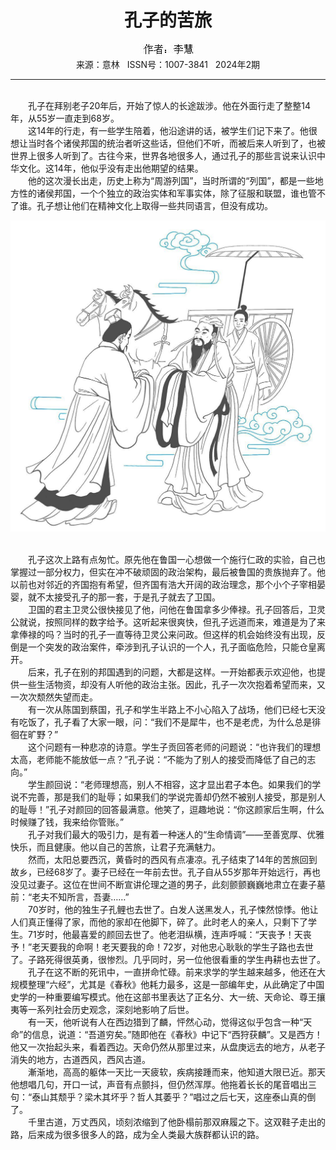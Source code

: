 # <center>孔子的苦旅</center>

<div align=center><img src="https://raw.githubusercontent.com/leaguecn/magazines/main/img_authors/%25d7%25f7%25d5%25df%25a3%25ba%25c0%25ee%25bb%25db.jpg"></div>

<center>来源：意林   ISSN号：1007-3841   2024年2期</center>

* * *

<br>　　孔子在拜别老子20年后，开始了惊人的长途跋涉。他在外面行走了整整14年，从55岁一直走到68岁。  
　　这14年的行走，有一些学生陪着，他沿途讲的话，被学生们记下来了。他很想让当时各个诸侯邦国的统治者听这些话，但他们不听，而被后来人听到了，也被世界上很多人听到了。古往今来，世界各地很多人，通过孔子的那些言说来认识中华文化。这14年，他似乎没有走出他期望的结果。  
　　他的这次漫长出走，历史上称为“周游列国”，当时所谓的“列国”，都是一些地方性的诸侯邦国，一个个独立的政治实体和军事实体，除了征服和联盟，谁也管不了谁。孔子想让他们在精神文化上取得一些共同语言，但没有成功。

![](https://raw.githubusercontent.com/leaguecn/magazines/main/img/yili20240206-1-l.jpg)

  
<br>　　孔子这次上路有点匆忙。原先他在鲁国一心想做一个施行仁政的实验，自己也掌握过一部分权力，但实在冲不破顽固的政治架构，最后被鲁国的贵族抛弃了。他以前也对邻近的齐国抱有希望，但齐国有浩大开阔的政治理念，那个小个子宰相晏婴，就不太接受孔子的那一套，于是孔子就去了卫国。  
　　卫国的君主卫灵公很快接见了他，问他在鲁国拿多少俸禄。孔子回答后，卫灵公就说，按照同样的数字给予。这听起来很爽快，但孔子远道而来，难道是为了来拿俸禄的吗？当时的孔子一直等待卫灵公来问政。但这样的机会始终没有出现，反倒是一个突发的政治案件，牵涉到孔子认识的一个人，孔子面临危险，只能仓皇离开。  
　　后来，孔子在别的邦国遇到的问题，大都是这样。一开始都表示欢迎他，也提供一些生活物资，却没有人听他的政治主张。因此，孔子一次次抱着希望而来，又一次次颓然失望而走。  
　　有一次从陈国到蔡国，孔子和学生半路上不小心陷入了战场，他们已经七天没有吃饭了，孔子看了大家一眼，问：“我们不是犀牛，也不是老虎，为什么总是徘徊在旷野？”  
　　这个问题有一种悲凉的诗意。学生子贡回答老师的问题说：“也许我们的理想太高，老师能不能放低一点？”孔子说：“不能为了别人的接受而降低了自己的志向。”  
　　学生颜回说：“老师理想高，别人不相容，这才显出君子本色。如果我们的学说不完善，那是我们的耻辱；如果我们的学说完善却仍然不被别人接受，那是别人的耻辱！”孔子对颜回的回答最满意。他笑了，逗趣地说：“你这颜家后生啊，什么时候赚了钱，我来给你管账。”  
　　孔子对我们最大的吸引力，是有着一种迷人的“生命情调”——至善宽厚、优雅快乐，而且健康。他以自己的苦旅，让君子充满魅力。  
　　然而，太阳总要西沉，黄昏时的西风有点凄凉。孔子结束了14年的苦旅回到故乡，已经68岁了。妻子已经在一年前去世。孔子自从55岁那年开始远行，再也没见过妻子。这位在世间不断宣讲伦理之道的男子，此刻颤颤巍巍地肃立在妻子墓前：“老夫不知所言，吾妻……”  
　　70岁时，他的独生子孔鲤也去世了。白发人送黑发人，孔子悚然惊悸。他让人们真正懂得了家，而他的家却在他脚下，碎了。此时老人的亲人，只剩下了学生。71岁时，他最喜爱的颜回去世了。他老泪纵横，连声呼喊：“天丧予！天丧予！”老天要我的命啊！老天要我的命！72岁，对他忠心耿耿的学生子路也去世了。子路死得很英勇，很惨烈。几乎同时，另一位他很看重的学生冉耕也去世了。  
　　孔子在这不断的死讯中，一直拼命忙碌。前来求学的学生越来越多，他还在大规模整理“六经”，尤其是《春秋》他耗力最多，这是一部编年史，从此确定了中国史学的一种重要编写模式。他在这部书里表达了正名分、大一统、天命论、尊王攘夷等一系列社会历史观念，深刻地影响了后世。  
　　有一天，他听说有人在西边猎到了麟，怦然心动，觉得这似乎包含一种“天命”的信息，说道：“吾道穷矣。”随即他在《春秋》中记下“西狩获麟”。又是西方！他又一次抬起头来，看着西边。天命仍然从那里过来，从盘庚远去的地方，从老子消失的地方，古道西风，西风古道。  
　　漸渐地，高高的躯体一天比一天疲软，疾病接踵而来，他知道大限已近。那天他想唱几句，开口一试，声音有点颤抖，但仍然浑厚。他拖着长长的尾音唱出三句：“泰山其颓乎？梁木其坏乎？哲人其萎乎？”唱过之后七天，这座泰山真的倒了。  
　　千里古道，万丈西风，顷刻浓缩到了他卧榻前那双麻履之下。这双鞋子走出的路，后来成为很多很多人的路，成为全人类最大族群都认识的路。
